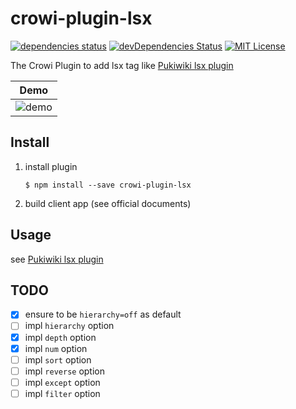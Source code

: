 # crowi-plugin-lsx

[![dependencies status](https://david-dm.org/weseek/crowi-plugin-lsx.svg)](https://david-dm.org/weseek/crowi-plugin-lsx)
[![devDependencies Status](https://david-dm.org/weseek/crowi-plugin-lsx/dev-status.svg)](https://david-dm.org/weseek/crowi-plugin-lsx?type=dev)
[![MIT License](http://img.shields.io/badge/license-MIT-blue.svg?style=flat)](LICENSE)

The Crowi Plugin to add lsx tag like [Pukiwiki lsx plugin](http://ukiya.sakura.ne.jp/index.php?PukiWiki%2F1.4%2F%E3%83%9E%E3%83%8B%E3%83%A5%E3%82%A2%E3%83%AB%2F%E3%83%97%E3%83%A9%E3%82%B0%E3%82%A4%E3%83%B3%2F%E7%8B%AC%E8%87%AA%E3%81%AB%E8%BF%BD%E5%8A%A0%E3%81%97%E3%81%9F%E3%82%82%E3%81%AE%2Flsx)

| Demo |
|--|
|![demo](https://cloud.githubusercontent.com/assets/1638767/26558936/46624c78-44e7-11e7-93f1-eda13b41a5cd.gif)|


Install
--------

1. install plugin

    ```
    $ npm install --save crowi-plugin-lsx
    ```

1. build client app (see official documents)


Usage
------

see [Pukiwiki lsx plugin](http://ukiya.sakura.ne.jp/index.php?PukiWiki%2F1.4%2F%E3%83%9E%E3%83%8B%E3%83%A5%E3%82%A2%E3%83%AB%2F%E3%83%97%E3%83%A9%E3%82%B0%E3%82%A4%E3%83%B3%2F%E7%8B%AC%E8%87%AA%E3%81%AB%E8%BF%BD%E5%8A%A0%E3%81%97%E3%81%9F%E3%82%82%E3%81%AE%2Flsx)

TODO
----

- [x] ensure to be `hierarchy=off` as default
- [ ] impl `hierarchy` option
- [x] impl `depth` option
- [x] impl `num` option
- [ ] impl `sort` option
- [ ] impl `reverse` option
- [ ] impl `except` option
- [ ] impl `filter` option

